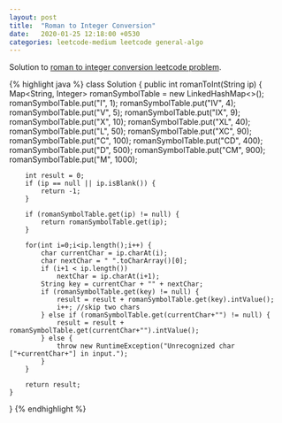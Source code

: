 ```yaml
---
layout: post
title:  "Roman to Integer Conversion"
date:   2020-01-25 12:18:00 +0530
categories: leetcode-medium leetcode general-algo 
---
```


Solution to [roman to integer conversion leetcode problem][leetcode-roman-to-integer].

{% highlight java %}
class Solution {
    public int romanToInt(String ip) {
        Map<String, Integer> romanSymbolTable = new LinkedHashMap<>();
        romanSymbolTable.put("I", 1);
        romanSymbolTable.put("IV", 4);
        romanSymbolTable.put("V", 5);
        romanSymbolTable.put("IX", 9);
        romanSymbolTable.put("X", 10);
        romanSymbolTable.put("XL", 40);
        romanSymbolTable.put("L", 50);
        romanSymbolTable.put("XC", 90);
        romanSymbolTable.put("C", 100);
        romanSymbolTable.put("CD", 400);
        romanSymbolTable.put("D", 500);
        romanSymbolTable.put("CM", 900);
        romanSymbolTable.put("M", 1000);
        
        int result = 0;
        if (ip == null || ip.isBlank()) {
            return -1;
        }

        if (romanSymbolTable.get(ip) != null) {
            return romanSymbolTable.get(ip);
        }

        for(int i=0;i<ip.length();i++) {
            char currentChar = ip.charAt(i);
            char nextChar = " ".toCharArray()[0];
            if (i+1 < ip.length())
                nextChar = ip.charAt(i+1);
            String key = currentChar + "" + nextChar;
            if (romanSymbolTable.get(key) != null) {
                result = result + romanSymbolTable.get(key).intValue();
                i++; //skip two chars
            } else if (romanSymbolTable.get(currentChar+"") != null) {
                result = result + romanSymbolTable.get(currentChar+"").intValue();
            } else {
                throw new RuntimeException("Unrecognized char ["+currentChar+"] in input.");
            }
        }

        return result;
    }
}
{% endhighlight %}

[leetcode-roman-to-integer]: https://leetcode.com/problems/roman-to-integer
